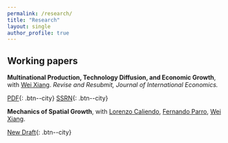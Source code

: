 ```yaml
---
permalink: /research/
title: "Research"
layout: single
author_profile: true
---
```


## Working papers

**Multinational Production, Technology Diffusion, and Economic Growth**, with [Wei Xiang](https://sites.google.com/view/wei-xiang). *Revise and Resubmit, Journal of International Economics.*

[PDF](/assets/files/cx25.pdf){: .btn--city} [SSRN](https://papers.ssrn.com/sol3/papers.cfm?abstract_id=4284058){: .btn--city}



<!-- The economic activities and influence of multinational production (MP) are central to many policy discussions. In this paper, we provide a framework to understand the role of knowledge spillover from MP in the process of international development and economic growth.

We build a tractable multi-country growth model featuring multinational production and knowledge spillover. Firms choose where to produce their products, potentially in a foreign country, because of lower labor costs and better market access. The host country is exposed to technology and management styles used by foreign firms, which is beneficial for local economic growth. Technology and the relative costs of MP and trade determine international production and trade. In turn, technology in a country is affected by both local and foreign producers in its territory. At the aggregate level, the model predicts the dynamic evolution of technology levels from MP and trade shares.

We calibrate the model using panel data on bilateral trade flows from the CEPII Gravity database, MP flows from the OECD Analytical AMNE database, and economic indicators across countries from the Penn World Table. The sample includes 54 economies from 2005 to 2016. Leveraging the variation in MP flows across countries and time, we use nonlinear least square regression to estimate the strength of technology diffusion.

The calibrated model yields the following results. First, MP plays a significant role in economic growth across countries. Between 2005 and 2016, changes in MP costs explained an average of 26.2% of economic growth across countries. Second, motivated by the recent events during the Russia-Ukraine war, we use Russia as an example to study the impact of economic sanctions on a country. A ten-year block of MP to Russia would cause a 0.6% immediate reduction in real wage and a 3.7% loss in welfare for Russia. Countries like Latvia, Vietnam, and China would also be affected, with an average loss of 0.10%. Third, a US reshoring initiative to bring production back (by increasing the US outward MP costs by 20%) would immediately increase the US real consumption by 0.14%, but it would decrease the annual growth rate of consumption level everywhere by about 0.05 percentage points. As a result, the overall US welfare would drop by 0.11%. While the reshoring policy is short-sighted for US growth, it does achieve an objective of US technological advantage relative to other countries. Compared to the benchmark, the US-China TFP ratio would be higher because of the reshoring policy. -->



**Mechanics of Spatial Growth**, with [Lorenzo Caliendo](https://sites.google.com/site/lorenzocaliendo/), [Fernando Parro](https://sites.google.com/site/fernandoparro1/home), [Wei Xiang](https://sites.google.com/view/wei-xiang). 

[New Draft](/assets/files/MSG013125.pdf){: .btn--city} 

<!-- *We develop a dynamic spatial growth model to explore the role of trade and internal migration in the process of spatial development and aggregate growth. Growth is shaped by the best global and local ideas that contribute to the local stock of knowledge. Global ideas diffuse more to locations that are relatively more exposed to international trade. Local ideas are diffused across space when workers move to another location. We embed the diffusion of ideas through trade and migration into a multi-country, multi-region framework with international trade, forward-looking dynamic migration decisions, and endogenous capital accumulation. We apply our framework to study the role of initial conditions, international trade, and internal migration on China’s spatial development and aggregate growth during the 1990s and 2000s. We find that initial conditions across space, idea diffusion, and capital accumulation play an important role in understanding the process of spatial development and aggregate growth in China. Changes in international trade costs and mobility restrictions during the 1990s and 2000s also contribute to aggregate growth, with large heterogeneity across space.* -->

<!-- We study the role that trade and internal migration play in the process of spatial and aggregate growth. We consider an economy in which growth is shaped by the best global and local ideas that contribute to the local stock of knowledge. Global ideas diffuse to locations that are more exposed to international trade. Local ideas diffuse across space when workers move to another location. We embed the diffusion of ideas through trade and migration into a dynamic spatial framework with trade, forward-looking migration decisions, and capital accumulation. We characterize the equilibrium properties of the model, and apply the framework to study China’s spatial and aggregate growth during the 1990s and 2000s. International trade and internal migration are important mechanisms for idea diffusion that contributed to China’s spatial and aggregate growth, with heterogeneous effects across space. Using patent data, we provide further evidence of idea diffusion through trade and migration. -->